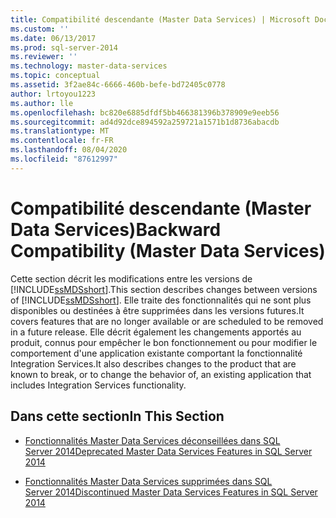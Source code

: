 ```yaml
---
title: Compatibilité descendante (Master Data Services) | Microsoft Docs
ms.custom: ''
ms.date: 06/13/2017
ms.prod: sql-server-2014
ms.reviewer: ''
ms.technology: master-data-services
ms.topic: conceptual
ms.assetid: 3f2ae84c-6666-460b-befe-bd72405c0778
author: lrtoyou1223
ms.author: lle
ms.openlocfilehash: bc820e6885dfdf5bb466381396b378909e9eeb56
ms.sourcegitcommit: ad4d92dce894592a259721a1571b1d8736abacdb
ms.translationtype: MT
ms.contentlocale: fr-FR
ms.lasthandoff: 08/04/2020
ms.locfileid: "87612997"
---
```

# <a name="backward-compatibility-master-data-services"></a><span data-ttu-id="679e0-102">Compatibilité descendante (Master Data Services)</span><span class="sxs-lookup"><span data-stu-id="679e0-102">Backward Compatibility (Master Data Services)</span></span>
  <span data-ttu-id="679e0-103">Cette section décrit les modifications entre les versions de [!INCLUDE[ssMDSshort](../includes/ssmdsshort-md.md)].</span><span class="sxs-lookup"><span data-stu-id="679e0-103">This section describes changes between versions of [!INCLUDE[ssMDSshort](../includes/ssmdsshort-md.md)].</span></span> <span data-ttu-id="679e0-104">Elle traite des fonctionnalités qui ne sont plus disponibles ou destinées à être supprimées dans les versions futures.</span><span class="sxs-lookup"><span data-stu-id="679e0-104">It covers features that are no longer available or are scheduled to be removed in a future release.</span></span> <span data-ttu-id="679e0-105">Elle décrit également les changements apportés au produit, connus pour empêcher le bon fonctionnement ou pour modifier le comportement d'une application existante comportant la fonctionnalité Integration Services.</span><span class="sxs-lookup"><span data-stu-id="679e0-105">It also describes changes to the product that are known to break, or to change the behavior of, an existing application that includes Integration Services functionality.</span></span>  
  
## <a name="in-this-section"></a><span data-ttu-id="679e0-106">Dans cette section</span><span class="sxs-lookup"><span data-stu-id="679e0-106">In This Section</span></span>  
  
-   [<span data-ttu-id="679e0-107">Fonctionnalités Master Data Services déconseillées dans SQL Server 2014</span><span class="sxs-lookup"><span data-stu-id="679e0-107">Deprecated Master Data Services Features in SQL Server 2014</span></span>](deprecated-master-data-services-features.md)  
  
-   [<span data-ttu-id="679e0-108">Fonctionnalités Master Data Services supprimées dans SQL Server 2014</span><span class="sxs-lookup"><span data-stu-id="679e0-108">Discontinued Master Data Services Features in SQL Server 2014</span></span>](discontinued-master-data-services-features.md)  
  
  

